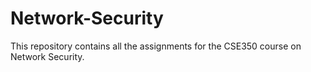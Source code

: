 # Network-Security
This repository contains all the assignments for the CSE350 course on Network Security.
